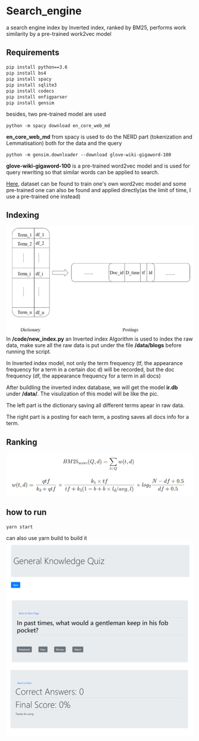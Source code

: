# Search_engine
a search engine index by Inverted index, ranked by BM25, performs work similarity by a pre-trained work2vec model
## Requirements
```shell
pip install python==3.6
pip install bs4
pip install spacy
pip install sqlite3
pip install codecs
pip install onfigparser
pip install gensim
```
besides, two pre-trained model are used
```shell
python -m spacy download en_core_web_md
```
**en_core_web_md** from spacy is used to do the NERD part (tokenization and Lemmatisation) both for the data and the query
```shell
python -m gensim.downloader --download glove-wiki-gigaword-100
```
**glove-wiki-gigaword-100** is a pre-trained word2vec model and is used for query rewriting so that similar words can be applied to search. 

[Here](https://github.com/RaRe-Technologies/gensim-data), dataset can be found to train one's own word2vec model and some pre-trained one can also be found and applied directly(as the limit of time, I use a pre-trained one instead)




## Indexing
![](https://github.com/JiajingFang/Search_engine/blob/main/image/invertindex.png)
In **/code/new_index.py** an Inverted index Algorithm is used to index the raw data, make sure all the raw data is put under the file **/data/blogs** before running the script.

In Inverted index model, not only the term frequency (tf, the appearance frequency for a term in a certain doc d) will be recorded, but the doc frequency (df, the appearance frequency for a term in all docs) 

After buildling the inverted index database, we will get the model **ir.db** under **/data/**. The visulization of this model will be like the pic. 

The left part is the dictionary saving all different terms apear in raw data. 

The right part is a posting for each term, a posting saves all docs info for a term.



## Ranking
![](https://github.com/JiajingFang/Search_engine/blob/main/image/bm25.png)
## how to run
```shell
yarn start
```
can also use yarn build to build it
![](https://github.com/JiajingFang/QuizApp-React-/blob/master/image/1.png)  
![](https://github.com/JiajingFang/QuizApp-React-/blob/master/image/2.png)  
![](https://github.com/JiajingFang/QuizApp-React-/blob/master/image/3.png)  
